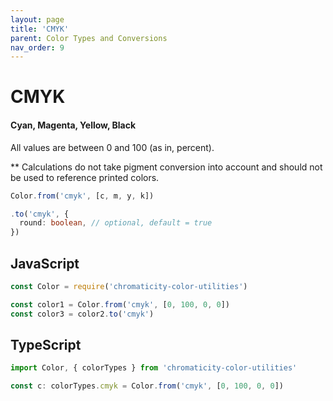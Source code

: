 ```yaml
---
layout: page
title: 'CMYK'
parent: Color Types and Conversions
nav_order: 9
---
```


# CMYK

#### Cyan, Magenta, Yellow, Black

All values are between 0 and 100 (as in, percent).

\*\* Calculations do not take pigment conversion into account and should not be used to reference printed colors.

```ts
Color.from('cmyk', [c, m, y, k])

.to('cmyk', {
  round: boolean, // optional, default = true
})
```

## JavaScript

```js
const Color = require('chromaticity-color-utilities')

const color1 = Color.from('cmyk', [0, 100, 0, 0])
const color3 = color2.to('cmyk')
```

## TypeScript

```ts
import Color, { colorTypes } from 'chromaticity-color-utilities'

const c: colorTypes.cmyk = Color.from('cmyk', [0, 100, 0, 0])
```
